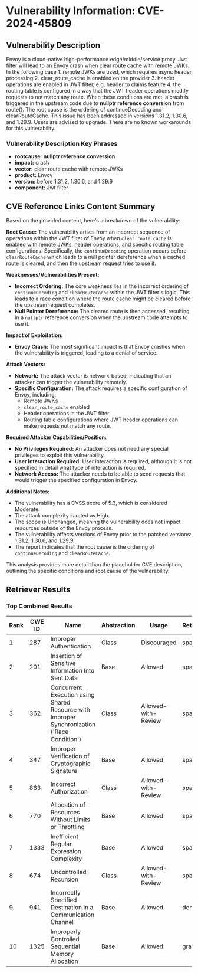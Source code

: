 # Vulnerability Information: CVE-2024-45809

## Vulnerability Description
Envoy is a cloud-native high-performance edge/middle/service proxy. Jwt filter will lead to an Envoy crash when clear route cache with remote JWKs. In the following case 1. remote JWKs are used, which requires async header processing 2. clear_route_cache is enabled on the provider 3. header operations are enabled in JWT filter, e.g. header to claims feature 4. the routing table is configured in a way that the JWT header operations modify requests to not match any route. When these conditions are met, a crash is triggered in the upstream code due to **nullptr reference conversion** from route(). The root cause is the ordering of continueDecoding and clearRouteCache. This issue has been addressed in versions 1.31.2, 1.30.6, and 1.29.9. Users are advised to upgrade. There are no known workarounds for this vulnerability.

### Vulnerability Description Key Phrases
- **rootcause:** **nullptr reference conversion**
- **impact:** crash
- **vector:** clear route cache with remote JWKs
- **product:** Envoy
- **version:** before 1.31.2, 1.30.6, and 1.29.9
- **component:** Jwt filter

## CVE Reference Links Content Summary
Based on the provided content, here's a breakdown of the vulnerability:

**Root Cause:** The vulnerability arises from an incorrect sequence of operations within the JWT filter of Envoy when `clear_route_cache` is enabled with remote JWKs, header operations, and specific routing table configurations. Specifically, the `continueDecoding` operation occurs before `clearRouteCache` which leads to a null pointer dereference when a cached route is cleared, and then the upstream request tries to use it.

**Weaknesses/Vulnerabilities Present:**
*   **Incorrect Ordering:** The core weakness lies in the incorrect ordering of `continueDecoding` and `clearRouteCache` within the JWT filter's logic. This leads to a race condition where the route cache might be cleared before the upstream request completes.
*   **Null Pointer Dereference:** The cleared route is then accessed, resulting in a `nullptr` reference conversion when the upstream code attempts to use it.

**Impact of Exploitation:**
*   **Envoy Crash:** The most significant impact is that Envoy crashes when the vulnerability is triggered, leading to a denial of service.

**Attack Vectors:**
*   **Network:** The attack vector is network-based, indicating that an attacker can trigger the vulnerability remotely.
*   **Specific Configuration:** The attack requires a specific configuration of Envoy, including:
    *   Remote JWKs
    *   `clear_route_cache` enabled
    *   Header operations in the JWT filter
    *   Routing table configurations where JWT header operations can make requests not match any route.

**Required Attacker Capabilities/Position:**
*   **No Privileges Required:** An attacker does not need any special privileges to exploit this vulnerability.
*   **User Interaction Required:** User interaction is required, although it is not specified in detail what type of interaction is required.
*   **Network Access:** The attacker needs to be able to send requests that would trigger the specified configuration in Envoy.

**Additional Notes:**
*   The vulnerability has a CVSS score of 5.3, which is considered Moderate.
*   The attack complexity is rated as High.
*   The scope is Unchanged, meaning the vulnerability does not impact resources outside of the Envoy process.
*   The vulnerability affects versions of Envoy prior to the patched versions: 1.31.2, 1.30.6, and 1.29.9.
*   The report indicates that the root cause is the ordering of `continueDecoding` and `clearRouteCache`.

This analysis provides more detail than the placeholder CVE description, outlining the specific conditions and root cause of the vulnerability.

## Retriever Results

### Top Combined Results

| Rank | CWE ID | Name | Abstraction | Usage  | Retrievers | Individual Scores |
|------|--------|------|-------------|-------|------------|-------------------|
| 1 | 287 | Improper Authentication | Class | Discouraged | sparse | 0.751 |
| 2 | 201 | Insertion of Sensitive Information Into Sent Data | Base | Allowed | sparse | 0.739 |
| 3 | 362 | Concurrent Execution using Shared Resource with Improper Synchronization ('Race Condition') | Class | Allowed-with-Review | sparse | 0.726 |
| 4 | 347 | Improper Verification of Cryptographic Signature | Base | Allowed | sparse | 0.719 |
| 5 | 863 | Incorrect Authorization | Class | Allowed-with-Review | sparse | 0.713 |
| 6 | 770 | Allocation of Resources Without Limits or Throttling | Base | Allowed | sparse | 0.705 |
| 7 | 1333 | Inefficient Regular Expression Complexity | Base | Allowed | sparse | 0.701 |
| 8 | 674 | Uncontrolled Recursion | Class | Allowed-with-Review | sparse | 0.687 |
| 9 | 941 | Incorrectly Specified Destination in a Communication Channel | Base | Allowed | dense | 0.460 |
| 10 | 1325 | Improperly Controlled Sequential Memory Allocation | Base | Allowed | graph | 0.002 |

